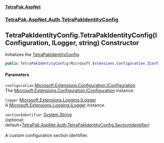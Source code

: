 #### [TetraPak.AspNet](index.md 'index')
### [TetraPak.AspNet.Auth](TetraPak_AspNet_Auth.md 'TetraPak.AspNet.Auth').[TetraPakIdentityConfig](TetraPak_AspNet_Auth_TetraPakIdentityConfig.md 'TetraPak.AspNet.Auth.TetraPakIdentityConfig')
## TetraPakIdentityConfig.TetraPakIdentityConfig(IConfiguration, ILogger, string) Constructor
Initializes the [TetraPakIdentityConfig](TetraPak_AspNet_Auth_TetraPakIdentityConfig.md 'TetraPak.AspNet.Auth.TetraPakIdentityConfig').  
```csharp
public TetraPakIdentityConfig(Microsoft.Extensions.Configuration.IConfiguration configuration, Microsoft.Extensions.Logging.ILogger logger, string sectionIdentifier=null);
```
#### Parameters
<a name='TetraPak_AspNet_Auth_TetraPakIdentityConfig_TetraPakIdentityConfig(Microsoft_Extensions_Configuration_IConfiguration_Microsoft_Extensions_Logging_ILogger_string)_configuration'></a>
`configuration` [Microsoft.Extensions.Configuration.IConfiguration](https://docs.microsoft.com/en-us/dotnet/api/Microsoft.Extensions.Configuration.IConfiguration 'Microsoft.Extensions.Configuration.IConfiguration')  
The [Microsoft.Extensions.Configuration.IConfiguration](https://docs.microsoft.com/en-us/dotnet/api/Microsoft.Extensions.Configuration.IConfiguration 'Microsoft.Extensions.Configuration.IConfiguration') instance.  
  
<a name='TetraPak_AspNet_Auth_TetraPakIdentityConfig_TetraPakIdentityConfig(Microsoft_Extensions_Configuration_IConfiguration_Microsoft_Extensions_Logging_ILogger_string)_logger'></a>
`logger` [Microsoft.Extensions.Logging.ILogger](https://docs.microsoft.com/en-us/dotnet/api/Microsoft.Extensions.Logging.ILogger 'Microsoft.Extensions.Logging.ILogger')  
A [Microsoft.Extensions.Logging.ILogger](https://docs.microsoft.com/en-us/dotnet/api/Microsoft.Extensions.Logging.ILogger 'Microsoft.Extensions.Logging.ILogger') instance.  
  
<a name='TetraPak_AspNet_Auth_TetraPakIdentityConfig_TetraPakIdentityConfig(Microsoft_Extensions_Configuration_IConfiguration_Microsoft_Extensions_Logging_ILogger_string)_sectionIdentifier'></a>
`sectionIdentifier` [System.String](https://docs.microsoft.com/en-us/dotnet/api/System.String 'System.String')  
(optional; default=[TetraPak.AspNet.Auth.TetraPakIdentityConfig.SectionIdentifier](https://docs.microsoft.com/en-us/dotnet/api/TetraPak.AspNet.Auth.TetraPakIdentityConfig.SectionIdentifier 'TetraPak.AspNet.Auth.TetraPakIdentityConfig.SectionIdentifier'))<br />  
A custom configuration section identifier.   
  
